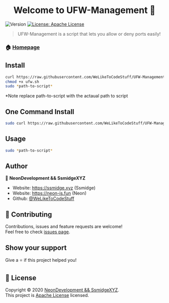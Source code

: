 <h1 align="center">Welcome to UFW-Management 👋</h1>
<p>
  <img alt="Version" src="https://img.shields.io/badge/version-1.0-blue.svg?cacheSeconds=2592000" />
  <a href="https://apache.org/licenses/LICENSE-2.0.txt" target="_blank">
    <img alt="License: Apache License" src="https://img.shields.io/badge/License-Apache License-yellow.svg" />
  </a>
  </a>
</p>

> UFW-Management is a script that lets you allow or deny ports easily!

### 🏠 [Homepage](https://ssmidge.xyz)

## Install

```sh
curl https://raw.githubusercontent.com/WeLikeToCodeStuff/UFW-Management/main/ufw.sh
chmod +x ufw.sh
sudo *path-to-script*
```
*Note replace path-to-script with the actaual path to script

## One Command Install

```sh
sudo curl https://raw.githubusercontent.com/WeLikeToCodeStuff/UFW-Management/main/ufw.sh && chmod +x ufw.sh && sudo *path-to-script*
```

## Usage

```sh
sudo *path-to-script*
```

## Author

👤 **NeonDevelopment && SsmidgeXYZ**

* Website: https://ssmidge.xyz (Ssmidge)
* Website: https://neon-is.fun (Neon)
* Github: [@WeLikeToCodeStuff](https://github.com/WeLikeToCodeStuff)

## 🤝 Contributing

Contributions, issues and feature requests are welcome!<br />Feel free to check [issues page](https://github.com/WeLikeToCodeStuff/UFW-Management/issues). 

## Show your support

Give a ⭐️ if this project helped you!

## 📝 License

Copyright © 2020 [NeonDevelopment && SsmidgeXYZ](https://github.com/WeLikeToCodeStuff).<br />
This project is [Apache License](https://apache.org/licenses/LICENSE-2.0.txt) licensed.
